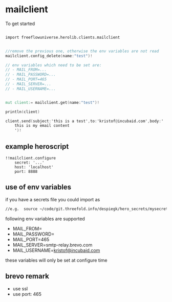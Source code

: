 # mailclient


To get started

```v

import freeflowuniverse.herolib.clients.mailclient


//remove the previous one, otherwise the env variables are not read
mailclient.config_delete(name:"test")!

// env variables which need to be set are:
// - MAIL_FROM=...
// - MAIL_PASSWORD=...
// - MAIL_PORT=465
// - MAIL_SERVER=...
// - MAIL_USERNAME=...


mut client:= mailclient.get(name:"test")!

println(client)

client.send(subject:'this is a test',to:'kristof@incubaid.com',body:'
    this is my email content
    ')!

```

## example heroscript

```hero
!!mailclient.configure
    secret: '...'
    host: 'localhost'
    port: 8888
```

## use of env variables

if you have a secrets file you could import as

```bash
//e.g.  source ~/code/git.threefold.info/despiegk/hero_secrets/mysecrets.sh
```

following env variables are supported

- MAIL_FROM=
- MAIL_PASSWORD=
- MAIL_PORT=465
- MAIL_SERVER=smtp-relay.brevo.com
- MAIL_USERNAME=kristof@incubaid.com

these variables will only be set at configure time


## brevo remark

- use ssl
- use port: 465